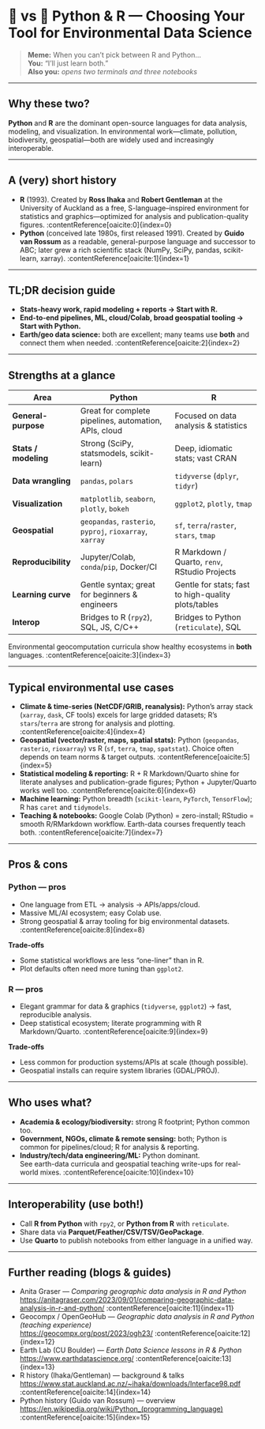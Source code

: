 # 🐍 vs 🧮 Python & R — Choosing Your Tool for Environmental Data Science

> **Meme:** When you can’t pick between R and Python…  
> **You:** “I’ll just learn both.”  
> **Also you:** *opens two terminals and three notebooks*

---

## Why these two?

**Python** and **R** are the dominant open-source languages for data analysis, modeling, and visualization. In environmental work—climate, pollution, biodiversity, geospatial—both are widely used and increasingly interoperable.

---

## A (very) short history

- **R** (1993). Created by **Ross Ihaka** and **Robert Gentleman** at the University of Auckland as a free, S-language–inspired environment for statistics and graphics—optimized for analysis and publication-quality figures. :contentReference[oaicite:0]{index=0}  
- **Python** (conceived late 1980s, first released 1991). Created by **Guido van Rossum** as a readable, general-purpose language and successor to ABC; later grew a rich scientific stack (NumPy, SciPy, pandas, scikit-learn, xarray). :contentReference[oaicite:1]{index=1}

---

## TL;DR decision guide

- **Stats-heavy work, rapid modeling + reports → Start with R.**  
- **End-to-end pipelines, ML, cloud/Colab, broad geospatial tooling → Start with Python.**  
- **Earth/geo data science:** both are excellent; many teams use **both** and connect them when needed. :contentReference[oaicite:2]{index=2}

---

## Strengths at a glance

| Area | Python | R |
|---|---|---|
| **General-purpose** | Great for complete pipelines, automation, APIs, cloud | Focused on data analysis & statistics |
| **Stats / modeling** | Strong (SciPy, statsmodels, scikit-learn) | Deep, idiomatic stats; vast CRAN |
| **Data wrangling** | `pandas`, `polars` | `tidyverse` (`dplyr`, `tidyr`) |
| **Visualization** | `matplotlib`, `seaborn`, `plotly`, `bokeh` | `ggplot2`, `plotly`, `tmap` |
| **Geospatial** | `geopandas`, `rasterio`, `pyproj`, `rioxarray`, `xarray` | `sf`, `terra`/`raster`, `stars`, `tmap` |
| **Reproducibility** | Jupyter/Colab, `conda`/`pip`, Docker/CI | R Markdown / Quarto, `renv`, RStudio Projects |
| **Learning curve** | Gentle syntax; great for beginners & engineers | Gentle for stats; fast to high-quality plots/tables |
| **Interop** | Bridges to R (`rpy2`), SQL, JS, C/C++ | Bridges to Python (`reticulate`), SQL |

Environmental geocomputation curricula show healthy ecosystems in **both** languages. :contentReference[oaicite:3]{index=3}

---

## Typical environmental use cases

- **Climate & time-series (NetCDF/GRIB, reanalysis):** Python’s array stack (`xarray`, `dask`, CF tools) excels for large gridded datasets; R’s `stars`/`terra` are strong for analysis and plotting. :contentReference[oaicite:4]{index=4}  
- **Geospatial (vector/raster, maps, spatial stats):** Python (`geopandas`, `rasterio`, `rioxarray`) vs R (`sf`, `terra`, `tmap`, `spatstat`). Choice often depends on team norms & target outputs. :contentReference[oaicite:5]{index=5}  
- **Statistical modeling & reporting:** R + R Markdown/Quarto shine for literate analyses and publication-grade figures; Python + Jupyter/Quarto works well too. :contentReference[oaicite:6]{index=6}  
- **Machine learning:** Python breadth (`scikit-learn`, `PyTorch`, `TensorFlow`); R has `caret` and `tidymodels`.  
- **Teaching & notebooks:** Google Colab (Python) = zero-install; RStudio = smooth R/RMarkdown workflow. Earth-data courses frequently teach both. :contentReference[oaicite:7]{index=7}

---

## Pros & cons

### Python — pros
- One language from ETL → analysis → APIs/apps/cloud.
- Massive ML/AI ecosystem; easy Colab use.
- Strong geospatial & array tooling for big environmental datasets. :contentReference[oaicite:8]{index=8}

**Trade-offs**
- Some statistical workflows are less “one-liner” than in R.
- Plot defaults often need more tuning than `ggplot2`.

### R — pros
- Elegant grammar for data & graphics (`tidyverse`, `ggplot2`) → fast, reproducible analysis.
- Deep statistical ecosystem; literate programming with R Markdown/Quarto. :contentReference[oaicite:9]{index=9}

**Trade-offs**
- Less common for production systems/APIs at scale (though possible).
- Geospatial installs can require system libraries (GDAL/PROJ).

---

## Who uses what?

- **Academia & ecology/biodiversity:** strong R footprint; Python common too.  
- **Government, NGOs, climate & remote sensing:** both; Python is common for pipelines/cloud; R for analysis & reporting.  
- **Industry/tech/data engineering/ML:** Python dominant.  
See earth-data curricula and geospatial teaching write-ups for real-world mixes. :contentReference[oaicite:10]{index=10}

---

## Interoperability (use both!)

- Call **R from Python** with `rpy2`, or **Python from R** with `reticulate`.  
- Share data via **Parquet/Feather/CSV/TSV/GeoPackage**.  
- Use **Quarto** to publish notebooks from either language in a unified way.

---

## Further reading (blogs & guides)

- Anita Graser — *Comparing geographic data analysis in R and Python*  
  https://anitagraser.com/2023/09/01/comparing-geographic-data-analysis-in-r-and-python/  :contentReference[oaicite:11]{index=11}  
- Geocompx / OpenGeoHub — *Geographic data analysis in R and Python (teaching experience)*  
  https://geocompx.org/post/2023/ogh23/  :contentReference[oaicite:12]{index=12}  
- Earth Lab (CU Boulder) — *Earth Data Science lessons in R & Python*  
  https://www.earthdatascience.org/  :contentReference[oaicite:13]{index=13}  
- R history (Ihaka/Gentleman) — background & talks  
  https://www.stat.auckland.ac.nz/~ihaka/downloads/Interface98.pdf  :contentReference[oaicite:14]{index=14}  
- Python history (Guido van Rossum) — overview  
  https://en.wikipedia.org/wiki/Python_(programming_language)  :contentReference[oaicite:15]{index=15}
